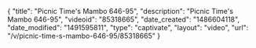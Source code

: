 {
    "title": "Picnic Time's Mambo 646-95",
    "description": "Picnic Time's Mambo 646-95",
    "videoid": "85318665",
    "date_created": "1486604118",
    "date_modified": "1491595811",
    "type": "captivate",
    "layout": "video",
    "url": "\/v\/picnic-time-s-mambo-646-95\/85318665"
}